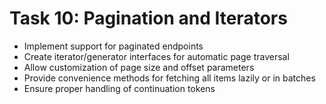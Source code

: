 # Task 10: Pagination and Iterators

- Implement support for paginated endpoints
- Create iterator/generator interfaces for automatic page traversal
- Allow customization of page size and offset parameters
- Provide convenience methods for fetching all items lazily or in batches
- Ensure proper handling of continuation tokens
